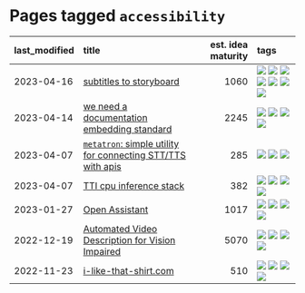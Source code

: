 # Pages tagged `accessibility`

|last_modified|title|est. idea maturity|tags
|:---|:---|---:|:---|
|2023-04-16|[subtitles to storyboard](../subtitles-to-storyboard.md)|1060|[![](https://img.shields.io/badge/tag-accessibility-e3be61)](../tags/accessibility.md) [![](https://img.shields.io/badge/tag-animation-35d420)](../tags/animation.md) [![](https://img.shields.io/badge/tag-completed-1dc0d1)](../tags/completed.md) [![](https://img.shields.io/badge/tag-open_source-90446b)](../tags/open_source.md) [![](https://img.shields.io/badge/tag-prompting-50c04b)](../tags/prompting.md) [![](https://img.shields.io/badge/tag-tooling-6013c8)](../tags/tooling.md) [![](https://img.shields.io/badge/tag-wip-1614f8)](../tags/wip.md)|
|2023-04-14|[we need a documentation embedding standard](../doc-embed-standard.md)|2245|[![](https://img.shields.io/badge/tag-accessibility-e3be61)](../tags/accessibility.md) [![](https://img.shields.io/badge/tag-documentation-37db7)](../tags/documentation.md) [![](https://img.shields.io/badge/tag-standard-fae99e)](../tags/standard.md) [![](https://img.shields.io/badge/tag-tooling-6013c8)](../tags/tooling.md)|
|2023-04-07|[`metatron`: simple utility for connecting STT/TTS with apis](../metatron.md)|285|[![](https://img.shields.io/badge/tag-accessibility-e3be61)](../tags/accessibility.md) [![](https://img.shields.io/badge/tag-tooling-6013c8)](../tags/tooling.md) [![](https://img.shields.io/badge/tag-wip-1614f8)](../tags/wip.md)|
|2023-04-07|[TTI cpu inference stack](../TTI-cpu-inference-stack.md)|382|[![](https://img.shields.io/badge/tag-accessibility-e3be61)](../tags/accessibility.md) [![](https://img.shields.io/badge/tag-stability-e9b626)](../tags/stability.md) [![](https://img.shields.io/badge/tag-tooling-6013c8)](../tags/tooling.md) [![](https://img.shields.io/badge/tag-wip-1614f8)](../tags/wip.md)|
|2023-01-27|[Open Assistant](../open-assistant.md)|1017|[![](https://img.shields.io/badge/tag-accessibility-e3be61)](../tags/accessibility.md) [![](https://img.shields.io/badge/tag-publicgood-32d44f)](../tags/publicgood.md) [![](https://img.shields.io/badge/tag-stability-e9b626)](../tags/stability.md) [![](https://img.shields.io/badge/tag-wip-1614f8)](../tags/wip.md)|
|2022-12-19|[Automated Video Description for Vision Impaired](../automated-video-description.md)|5070|[![](https://img.shields.io/badge/tag-accessibility-e3be61)](../tags/accessibility.md) [![](https://img.shields.io/badge/tag-dataset-29349d)](../tags/dataset.md) [![](https://img.shields.io/badge/tag-foundation-96bcc)](../tags/foundation.md) [![](https://img.shields.io/badge/tag-publicgood-32d44f)](../tags/publicgood.md)|
|2022-11-23|[i-like-that-shirt.com](../ilikethatshirt.com.md)|510|[![](https://img.shields.io/badge/tag-accessibility-e3be61)](../tags/accessibility.md) [![](https://img.shields.io/badge/tag-completed-1dc0d1)](../tags/completed.md) [![](https://img.shields.io/badge/tag-publicgood-32d44f)](../tags/publicgood.md) [![](https://img.shields.io/badge/tag-tooling-6013c8)](../tags/tooling.md)|